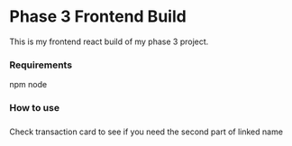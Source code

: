 # Phase 3 Frontend Build
This is my frontend react build of my phase 3 project.

### Requirements 
npm
node

### How to use



#####
Check transaction card to see if you need the second part of linked name